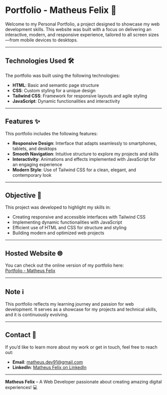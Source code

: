 # Portfolio - Matheus Felix 🚀

Welcome to my Personal Portfolio, a project designed to showcase my web development skills. This website was built with a focus on delivering an interactive, modern, and responsive experience, tailored to all screen sizes—from mobile devices to desktops.

---

## Technologies Used 🛠️

The portfolio was built using the following technologies:

- **HTML**: Basic and semantic page structure  
- **CSS**: Custom styling for a unique design  
- **Tailwind CSS**: Framework for responsive layouts and agile styling  
- **JavaScript**: Dynamic functionalities and interactivity  

---

## Features ✨

This portfolio includes the following features:

- **Responsive Design**: Interface that adapts seamlessly to smartphones, tablets, and desktops  
- **Smooth Navigation**: Intuitive structure to explore my projects and skills  
- **Interactivity**: Animations and effects implemented with JavaScript for an engaging experience  
- **Modern Style**: Use of Tailwind CSS for a clean, elegant, and contemporary look  

---

## Objective 🎯

This project was developed to highlight my skills in:

- Creating responsive and accessible interfaces with Tailwind CSS  
- Implementing dynamic functionalities with JavaScript  
- Efficient use of HTML and CSS for structure and styling  
- Building modern and optimized web projects  

---

## Hosted Website 🌐

You can check out the online version of my portfolio here:  
[Portfolio - Matheus Felix](https://portfolio-matheusfl.netlify.app/)

---

## Note ℹ️

This portfolio reflects my learning journey and passion for web development. It serves as a showcase for my projects and technical skills, and it is continuously evolving.

---

## Contact 📧

If you’d like to learn more about my work or get in touch, feel free to reach out:

- **Email**: [matheus.dev91@gmail.com](mailto:matheus.dev91@gmail.com)  
- **LinkedIn**: [Matheus Felix on LinkedIn](https://www.linkedin.com/in/matheus-fl/)  

---

**Matheus Felix** – A Web Developer passionate about creating amazing digital experiences! 💻
